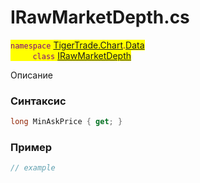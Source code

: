 
# IRawMarketDepth.cs
<mark style="color:purple;">`namespace` [TigerTrade.Chart](../../../../TigerTrade.Chart.md).[Data](../../../../TigerTrade.Chart/Data.md)  
&nbsp;&nbsp;&nbsp;&nbsp;&nbsp;&nbsp;&nbsp;&nbsp;&nbsp;`class` [IRawMarketDepth](../../IRawMarketDepth.cs.md)

Описание

### Синтаксис
```csharp
long MinAskPrice { get; }
```
### Пример  
```csharp
// example
```
